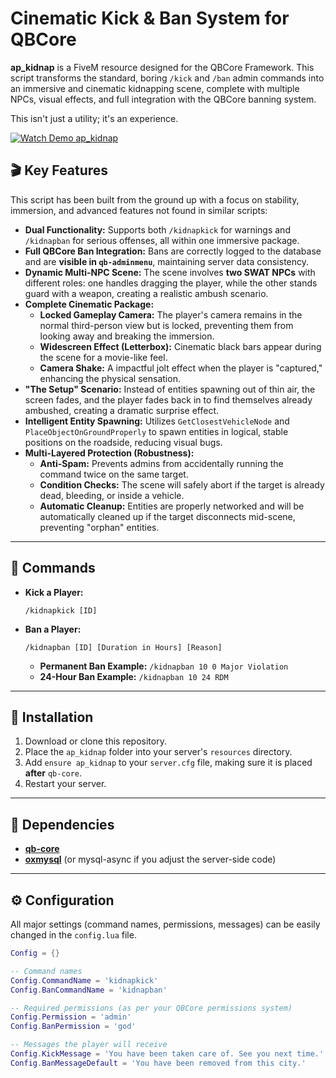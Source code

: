 # Cinematic Kick & Ban System for QBCore

**ap_kidnap** is a FiveM resource designed for the QBCore Framework. This script transforms the standard, boring `/kick` and `/ban` admin commands into an immersive and cinematic kidnapping scene, complete with multiple NPCs, visual effects, and full integration with the QBCore banning system.

This isn't just a utility; it's an experience.

[![Watch Demo ap_kidnap](https://github.com/NAMA_ANDA/NAMA_REPO_ANDA/blob/main/demo/demo_thumbnail.png?raw=true)]([https://www.youtube.com/watch?v=S7kKaCfmpxo)

## 🎬 Key Features

This script has been built from the ground up with a focus on stability, immersion, and advanced features not found in similar scripts:

*   **Dual Functionality:** Supports both `/kidnapkick` for warnings and `/kidnapban` for serious offenses, all within one immersive package.
*   **Full QBCore Ban Integration:** Bans are correctly logged to the database and are **visible in `qb-adminmenu`**, maintaining server data consistency.
*   **Dynamic Multi-NPC Scene:** The scene involves **two SWAT NPCs** with different roles: one handles dragging the player, while the other stands guard with a weapon, creating a realistic ambush scenario.
*   **Complete Cinematic Package:**
    *   **Locked Gameplay Camera:** The player's camera remains in the normal third-person view but is locked, preventing them from looking away and breaking the immersion.
    *   **Widescreen Effect (Letterbox):** Cinematic black bars appear during the scene for a movie-like feel.
    *   **Camera Shake:** A impactful jolt effect when the player is "captured," enhancing the physical sensation.
*   **"The Setup" Scenario:** Instead of entities spawning out of thin air, the screen fades, and the player fades back in to find themselves already ambushed, creating a dramatic surprise effect.
*   **Intelligent Entity Spawning:** Utilizes `GetClosestVehicleNode` and `PlaceObjectOnGroundProperly` to spawn entities in logical, stable positions on the roadside, reducing visual bugs.
*   **Multi-Layered Protection (Robustness):**
    *   **Anti-Spam:** Prevents admins from accidentally running the command twice on the same target.
    *   **Condition Checks:** The scene will safely abort if the target is already dead, bleeding, or inside a vehicle.
    *   **Automatic Cleanup:** Entities are properly networked and will be automatically cleaned up if the target disconnects mid-scene, preventing "orphan" entities.

---

## 🚀 Commands

*   **Kick a Player:**
    ```
    /kidnapkick [ID]
    ```
*   **Ban a Player:**
    ```
    /kidnapban [ID] [Duration in Hours] [Reason]
    ```
    *   **Permanent Ban Example:** `/kidnapban 10 0 Major Violation`
    *   **24-Hour Ban Example:** `/kidnapban 10 24 RDM`

---

## 🔧 Installation

1.  Download or clone this repository.
2.  Place the `ap_kidnap` folder into your server's `resources` directory.
3.  Add `ensure ap_kidnap` to your `server.cfg` file, making sure it is placed **after** `qb-core`.
4.  Restart your server.

---

## 🔗 Dependencies

*   [**qb-core**](https://github.com/qbcore-framework/qb-core)
*   [**oxmysql**](https://github.com/overextended/oxmysql) (or mysql-async if you adjust the server-side code)

---

## ⚙️ Configuration

All major settings (command names, permissions, messages) can be easily changed in the `config.lua` file.

```lua
Config = {}

-- Command names
Config.CommandName = 'kidnapkick'
Config.BanCommandName = 'kidnapban'

-- Required permissions (as per your QBCore permissions system)
Config.Permission = 'admin'
Config.BanPermission = 'god'

-- Messages the player will receive
Config.KickMessage = 'You have been taken care of. See you next time.'
Config.BanMessageDefault = 'You have been removed from this city.'

